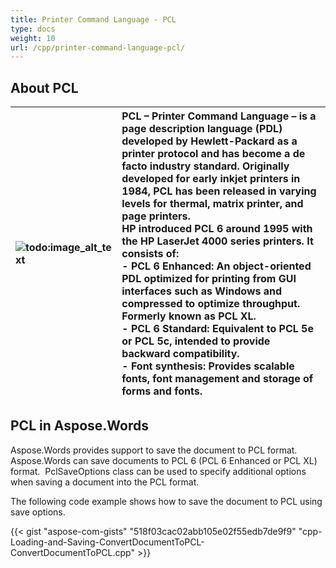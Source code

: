 ```yaml
---
title: Printer Command Language - PCL
type: docs
weight: 10
url: /cpp/printer-command-language-pcl/
---
```


## About PCL

|![todo:image_alt_text](printer-command-language-pcl_1)|PCL – Printer Command Language – is a page description language (PDL) developed by Hewlett-Packard as a printer protocol and has become a de facto industry standard. Originally developed for early inkjet printers in 1984, PCL has been released in varying levels for thermal, matrix printer, and page printers.<br>HP introduced PCL 6 around 1995 with the HP LaserJet 4000 series printers. It consists of:<br>- PCL 6 Enhanced: An object-oriented PDL optimized for printing from GUI interfaces such as Windows and compressed to optimize throughput. Formerly known as PCL XL.<br>- PCL 6 Standard: Equivalent to PCL 5e or PCL 5c, intended to provide backward compatibility.<br>- Font synthesis: Provides scalable fonts, font management and storage of forms and fonts.|
| :- | :- |

## PCL in Aspose.Words

Aspose.Words provides support to save the document to PCL format. Aspose.Words can save documents to PCL 6 (PCL 6 Enhanced or PCL XL) format. 
PclSaveOptions class can be used to specify additional options when saving a document into the PCL format.

The following code example shows how to save the document to PCL using save options.

{{< gist "aspose-com-gists" "518f03cac02abb105e02f55edb7de9f9" "cpp-Loading-and-Saving-ConvertDocumentToPCL-ConvertDocumentToPCL.cpp" >}}

